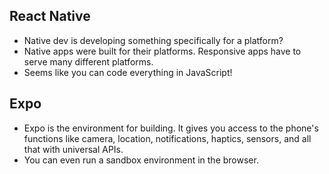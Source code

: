 ## React Native
* Native dev is developing something specifically for a platform?
* Native apps were built for their platforms. Responsive apps have to serve many different platforms.
* Seems like you can code everything in JavaScript!

## Expo
* Expo is the environment for building. It gives you access to the phone's functions like camera, location, notifications, haptics, sensors, and all that with universal APIs.
* You can even run a sandbox environment in the browser.
